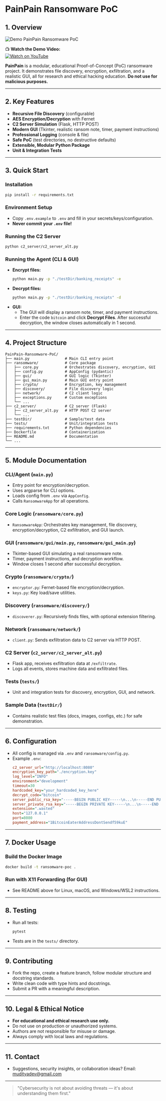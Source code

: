 # PainPain Ransomware PoC

## 1. Overview

![Demo PainPain Ransomware PoC](web/assets/demo.png)

📺 **Watch the Demo Video:**  
[![Watch on YouTube](https://img.youtube.com/vi/0KRUst9dbDk/0.jpg)](https://youtu.be/0KRUst9dbDk?si=xA-qgz5TpnEX_twe)

**PainPain** is a modular, educational Proof-of-Concept (PoC) ransomware project. It demonstrates file discovery, encryption, exfiltration, and a realistic GUI, all for research and ethical hacking education. **Do not use for malicious purposes.**

---

## 2. Key Features
- **Recursive File Discovery** (configurable)
- **AES Encryption/Decryption** with Fernet
- **C2 Server Simulation** (Flask, HTTP POST)
- **Modern GUI** (Tkinter, realistic ransom note, timer, payment instructions)
- **Professional Logging** (console & file)
- **Safe PoC** (test directories, no destructive defaults)
- **Extensible, Modular Python Package**
- **Unit & Integration Tests**

---

## 3. Quick Start

### Installation
```sh
pip install -r requirements.txt
```

### Environment Setup
- Copy `.env.example` to `.env` and fill in your secrets/keys/configuration.
- **Never commit your `.env` file!**

### Running the C2 Server
```sh
python c2_server/c2_server_alt.py
```

### Running the Agent (CLI & GUI)
- **Encrypt files:**
  ```sh
  python main.py -p "./testDir/banking_receipts" -e
  ```
- **Decrypt files:**
  ```sh
  python main.py -p "./testDir/banking_receipts" -d
  ```
- **GUI:**
  - The GUI will display a ransom note, timer, and payment instructions.
  - Enter the code `bitcoin` and click **Decrypt Files**. After successful decryption, the window closes automatically in 1 second.

---

## 4. Project Structure

```
PainPain-Ransomware-PoC/
├── main.py                # Main CLI entry point
├── ransomware/            # Core package
│   ├── core.py            # Orchestrates discovery, encryption, GUI
│   ├── config.py          # AppConfig (pydantic)
│   ├── gui/               # GUI logic (Tkinter)
│   ├── gui_main.py        # Main GUI entry point
│   ├── crypto/            # Encryption, key management
│   ├── discovery/         # File discovery logic
│   ├── network/           # C2 client logic
│   ├── exceptions.py      # Custom exceptions
│   └── ...
├── c2_server/             # C2 server (Flask)
│   ├── c2_server_alt.py   # HTTP POST C2 server
│   └── ...
├── testDir/               # Sample/test data
├── tests/                 # Unit/integration tests
├── requirements.txt       # Python dependencies
├── Dockerfile             # Containerization
├── README.md              # Documentation
└── ...
```

---

## 5. Module Documentation

### CLI/Agent (`main.py`)
- Entry point for encryption/decryption.
- Uses argparse for CLI options.
- Loads config from `.env` via `AppConfig`.
- Calls `RansomwareApp` for all operations.

### Core Logic (`ransomware/core.py`)
- `RansomwareApp`: Orchestrates key management, file discovery, encryption/decryption, C2 exfiltration, and GUI launch.

### GUI (`ransomware/gui/main.py`, `ransomware/gui_main.py`)
- Tkinter-based GUI simulating a real ransomware note.
- Timer, payment instructions, and decryption workflow.
- Window closes 1 second after successful decryption.

### Crypto (`ransomware/crypto/`)
- `encryptor.py`: Fernet-based file encryption/decryption.
- `keys.py`: Key load/save utilities.

### Discovery (`ransomware/discovery/`)
- `discoverer.py`: Recursively finds files, with optional extension filtering.

### Network (`ransomware/network/`)
- `client.py`: Sends exfiltration data to C2 server via HTTP POST.

### C2 Server (`c2_server/c2_server_alt.py`)
- Flask app, receives exfiltration data at `/exfiltrate`.
- Logs all events, stores machine data and exfiltrated files.

### Tests (`tests/`)
- Unit and integration tests for discovery, encryption, GUI, and network.

### Sample Data (`testDir/`)
- Contains realistic test files (docs, images, configs, etc.) for safe demonstration.

---

## 6. Configuration
- All config is managed via `.env` and `ransomware/config.py`.
- Example `.env`:
  ```ini
  c2_server_url="http://localhost:8080"
  encryption_key_path="./encryption.key"
  log_level="INFO"
  environment="development"
  timeout=30
  hardcoded_key="your_hardcoded_key_here"
  decrypt_code="bitcoin"
  server_public_rsa_key="-----BEGIN PUBLIC KEY-----\n...\n-----END PUBLIC KEY-----"
  server_private_rsa_key="-----BEGIN PRIVATE KEY-----\n...\n-----END PRIVATE KEY-----"
  extension=".wasted"
  host="127.0.0.1"
  port=8080
  payment_address="1BitcoinEaterAddressDontSendf59kuE"
  ```

---

## 7. Docker Usage

### Build the Docker Image
```sh
docker build -t ransomware-poc .
```

### Run with X11 Forwarding (for GUI)
- See README above for Linux, macOS, and Windows/WSL2 instructions.

---

## 8. Testing
- Run all tests:
  ```sh
  pytest
  ```
- Tests are in the `tests/` directory.

---

## 9. Contributing
- Fork the repo, create a feature branch, follow modular structure and docstring standards.
- Write clean code with type hints and docstrings.
- Submit a PR with a meaningful description.

---

## 10. Legal & Ethical Notice
- **For educational and ethical research use only.**
- Do not use on production or unauthorized systems.
- Authors are not responsible for misuse or damage.
- Always comply with local laws and regulations.

---

## 11. Contact
- Suggestions, security insights, or collaboration ideas? Email: mudityadev@gmail.com

---

> "Cybersecurity is not about avoiding threats — it's about understanding them first."
